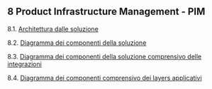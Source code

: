 ## 8 Product Infrastructure Management - PIM


8.1. [Architettura dalle soluzione](pages/architettura_soluzione_pim.md)

8.2. [Diagramma dei componenti della soluzione](pages/diagramma_componenti_soluzione_pim.md)

8.3. [Diagramma dei componenti della soluzione comprensivo delle integrazioni](pages/diagramma_componenti_soluzione_pim_integrazioni.md)

8.4. [Diagramma dei componenti comprensivo dei layers applicativi](pages/diagramma_layers_componenti_soluzione_pim.md)
